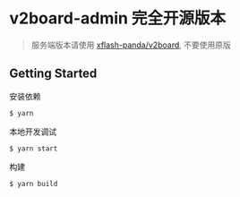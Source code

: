 # v2board-admin 完全开源版本
> 服务端版本请使用 [xflash-panda/v2board](https://github.com/xflash-panda/v2board), 不要使用原版


## Getting Started

安装依赖

```bash
$ yarn
```

本地开发调试

```bash
$ yarn start
```

构建

```bash
$ yarn build
```